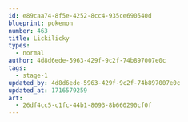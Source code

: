 ```yaml
---
id: e89caa74-8f5e-4252-8cc4-935ce690540d
blueprint: pokemon
number: 463
title: Lickilicky
types:
  - normal
author: 4d8d6ede-5963-429f-9c2f-74b897007e0c
tags:
  - stage-1
updated_by: 4d8d6ede-5963-429f-9c2f-74b897007e0c
updated_at: 1716579259
art:
  - 26df4cc5-c1fc-44b1-8093-8b660290cf0f
---
```

